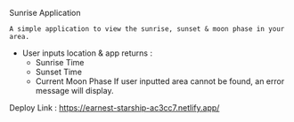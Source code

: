 Sunrise Application 

    A simple application to view the sunrise, sunset & moon phase in your area.

- User inputs location & app returns :
    - Sunrise Time
    - Sunset Time
    - Current Moon Phase
If user inputted area cannot be found, an error message will display. 

Deploy Link : https://earnest-starship-ac3cc7.netlify.app/